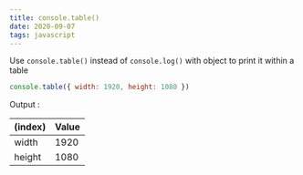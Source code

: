 ```yaml
---
title: console.table()
date: 2020-09-07
tags: javascript
---
```


Use `console.table()` instead of `console.log()` with object to print it within a table

```javascript
console.table({ width: 1920, height: 1080 })
```

Output :

| (index) | Value |
|---------|-------|
| width   | 1920  |
| height  | 1080  |
